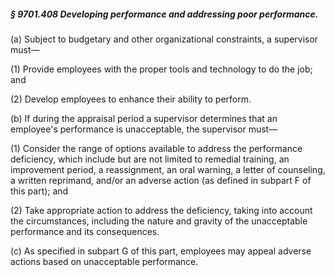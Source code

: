 ##### § 9701.408 Developing performance and addressing poor performance. #####

(a) Subject to budgetary and other organizational constraints, a supervisor must—

(1) Provide employees with the proper tools and technology to do the job; and

(2) Develop employees to enhance their ability to perform.

(b) If during the appraisal period a supervisor determines that an employee's performance is unacceptable, the supervisor must—

(1) Consider the range of options available to address the performance deficiency, which include but are not limited to remedial training, an improvement period, a reassignment, an oral warning, a letter of counseling, a written reprimand, and/or an adverse action (as defined in subpart F of this part); and

(2) Take appropriate action to address the deficiency, taking into account the circumstances, including the nature and gravity of the unacceptable performance and its consequences.

(c) As specified in subpart G of this part, employees may appeal adverse actions based on unacceptable performance.